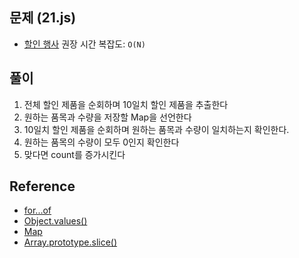 ## 문제 (21.js)

- [할인 행사](https://school.programmers.co.kr/learn/courses/30/lessons/131127)
  권장 시간 복잡도: `O(N)`

## 풀이

1. 전체 할인 제품을 순회하며 10일치 할인 제품을 추출한다
2. 원하는 품목과 수량을 저장할 Map을 선언한다
3. 10일치 할인 제품을 순회하며 원하는 품목과 수량이 일치하는지 확인한다.
4. 원하는 품목의 수량이 모두 0인지 확인한다
5. 맞다면 count를 증가시킨다

## Reference

- [for...of](https://developer.mozilla.org/ko/docs/Web/JavaScript/Reference/Statements/for...of)
- [Object.values()](https://developer.mozilla.org/ko/docs/Web/JavaScript/Reference/Global_Objects/Object/values)
- [Map](https://developer.mozilla.org/en-US/docs/Web/JavaScript/Reference/Global_Objects/Map)
- [Array.prototype.slice()](https://developer.mozilla.org/en-US/docs/Web/JavaScript/Reference/Global_Objects/Array/slice)
